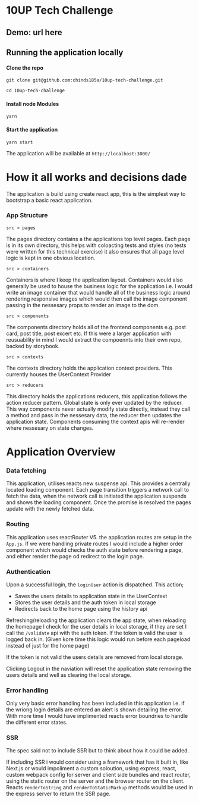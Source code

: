 # 10UP Tech Challenge

## Demo: url here

## Running the application locally

#### Clone the repo

```
git clone git@github.com:chinds185a/10up-tech-challenge.git
```

```
cd 10up-tech-challenge
```

#### Install node Modules

```
yarn
```

#### Start the application

```
yarn start
```

The application will be available at `http://localhost:3000/`

# How it all works and decisions dade

The application is build using create react app, this is the simplest way to bootstrap a basic react application.

### App Structure

`src > pages`

The pages directory contains a the applications top level pages. Each page is in its own directory, this helps with coloacting tests and styles (no tests were written for this technical exercise) it also ensures that all page level logic is kept in one obvious location.

`src > containers`

Containers is where I keep the application layout. Containers would also generally be used to house the business logic for the application i.e. I would write an image container that would handle all of the business logic around rendering responsive images which would then call the image component passing in the nessesary props to render an image to the dom.

`src > components`

The components directory holds all of the frontend components e.g. post card, post title, post excert etc. If this were a larger application with reusuability in mind I would extract the compoennts into their own repo, backed by storybook.

`src > contexts`

The contexts directory holds the application context providers. This currently houses the UserContext Provider

`src > reducers`

This directory holds the applications reducers, this application follows the action reducer pattern. Global state is only ever updated by the reducer. This way components never actually modify state directly, instead they call a method and pass in the nessesary data, the reducer then updates the application state. Components consuming the context apis will re-render where nessesary on state changes.

# Application Overview

### Data fetching

This application, utilises reacts new suspense api. This provides a centrally located loading component. Each page transition triggers a network call to fetch the data, when the network call is initiated the application suspends and shows the loading component. Once the promise is resolved the pages update with the newly fetched data.

### Routing

This application uses reactRouter V5. the application routes are setup in the `App.js`. If we were handling private routes I would include a higher order component which would checks the auth state before rendering a page, and either render the page od redirect to the login page.

### Authentication

Upon a successful login, the `loginUser` action is dispatched. This action;

- Saves the users details to application state in the UserContext
- Stores the user details and the auth token in local storage
- Redirects back to the home page using the history api

Refreshing/reloading the application clears the app state, when reloading the homepage I check for the user details in local storage, if they are set I call the `/validate` api with the auth token. If the token is valid the user is logged back in. (Given kore time this logic would run before each pageload instead of just for the home page)

If the token is not valid the users details are removed from local storage.

Clicking Logout in the naviation will reset the application state removing the users details and well as clearing the local storage.

### Error handling

Only very basic error handling has been included in this application i.e. if the wriong login details are entered an alert is shown detailing the error. With more time I would have implimented reacts error boundries to handle the different error states.

### SSR

The spec said not to include SSR but to think about how it could be added.

If including SSR i would consider using a framework that has it built in, like Next.js or would impoliment a custom soloution, using express, react, custom webpack config for server and client side bundles and react router, using the static router on the server and the browser router on the client. Reacts `renderToString` and `renderToStaticMarkup` methods would be used in the express server to return the SSR page.
